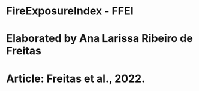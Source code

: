 # FireExposureIndex - FFEI
# Elaborated by Ana Larissa Ribeiro de Freitas
# Article: Freitas et al., 2022.
